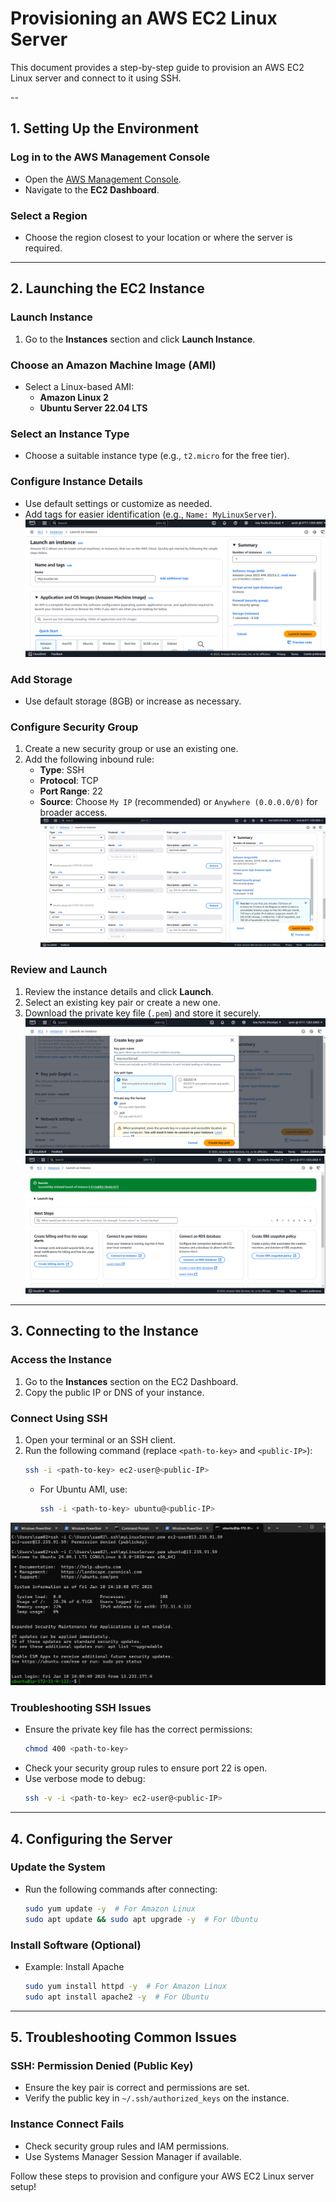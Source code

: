# Provisioning an AWS EC2 Linux Server

This document provides a step-by-step guide to provision an AWS EC2 Linux server and connect to it using SSH.

--

## **1. Setting Up the Environment**

### **Log in to the AWS Management Console**
- Open the [AWS Management Console](https://aws.amazon.com/console/).
- Navigate to the **EC2 Dashboard**.

### **Select a Region**
- Choose the region closest to your location or where the server is required.

---

## **2. Launching the EC2 Instance**

### **Launch Instance**
1. Go to the **Instances** section and click **Launch Instance**.

### **Choose an Amazon Machine Image (AMI)**
- Select a Linux-based AMI:
  - **Amazon Linux 2**
  - **Ubuntu Server 22.04 LTS**

### **Select an Instance Type**
- Choose a suitable instance type (e.g., `t2.micro` for the free tier).

### **Configure Instance Details**
- Use default settings or customize as needed.
- Add tags for easier identification (e.g., `Name: MyLinuxServer`).
![Instance Creation](screenshots/instance_name.png)

### **Add Storage**
- Use default storage (8GB) or increase as necessary.

### **Configure Security Group**
1. Create a new security group or use an existing one.
2. Add the following inbound rule:
   - **Type**: SSH
   - **Protocol**: TCP
   - **Port Range**: 22
   - **Source**: Choose `My IP` (recommended) or `Anywhere (0.0.0.0/0)` for broader access.
![Security Group Rules](screenshots/security_groups.png)

### **Review and Launch**
1. Review the instance details and click **Launch**.
2. Select an existing key pair or create a new one.
3. Download the private key file (`.pem`) and store it securely.
![Key Pair Creation](screenshots/keypair.png)
![Review and Launch](screenshots/instance_launched.png)

---

## **3. Connecting to the Instance**

### **Access the Instance**
1. Go to the **Instances** section on the EC2 Dashboard.
2. Copy the public IP or DNS of your instance.

### **Connect Using SSH**
1. Open your terminal or an SSH client.
2. Run the following command (replace `<path-to-key>` and `<public-IP>`):
   ```bash
   ssh -i <path-to-key> ec2-user@<public-IP>
   ```
   - For Ubuntu AMI, use:
     ```bash
     ssh -i <path-to-key> ubuntu@<public-IP>
     ```
![SSH Success](screenshots/ssh_success.png)
### **Troubleshooting SSH Issues**
- Ensure the private key file has the correct permissions:
  ```bash
  chmod 400 <path-to-key>
  ```
- Check your security group rules to ensure port 22 is open.
- Use verbose mode to debug:
  ```bash
  ssh -v -i <path-to-key> ec2-user@<public-IP>
  ```

---

## **4. Configuring the Server**

### **Update the System**
- Run the following commands after connecting:
  ```bash
  sudo yum update -y  # For Amazon Linux
  sudo apt update && sudo apt upgrade -y  # For Ubuntu
  ```

### **Install Software (Optional)**
- Example: Install Apache
  ```bash
  sudo yum install httpd -y  # For Amazon Linux
  sudo apt install apache2 -y  # For Ubuntu
  ```

---

## **5. Troubleshooting Common Issues**

### **SSH: Permission Denied (Public Key)**
- Ensure the key pair is correct and permissions are set.
- Verify the public key in `~/.ssh/authorized_keys` on the instance.

### **Instance Connect Fails**
- Check security group rules and IAM permissions.
- Use Systems Manager Session Manager if available.




Follow these steps to provision and configure your AWS EC2 Linux server setup!

